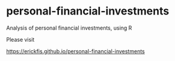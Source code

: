 # personal-financial-investments
Analysis of personal financial investments, using R


Please visit

https://erickfis.github.io/personal-financial-investments